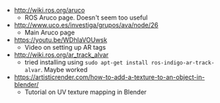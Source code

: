 - http://wiki.ros.org/aruco
  - ROS Aruco page. Doesn't seem too useful
- http://www.uco.es/investiga/grupos/ava/node/26
  - Main Aruco page
- https://youtu.be/WDhIaVOUwsk
  - Video on setting up AR tags
- http://wiki.ros.org/ar_track_alvar
  - tried installing using `sudo apt-get install ros-indigo-ar-track-alvar`. Maybe worked
- https://artisticrender.com/how-to-add-a-texture-to-an-object-in-blender/
  - Tutorial on UV texture mapping in Blender